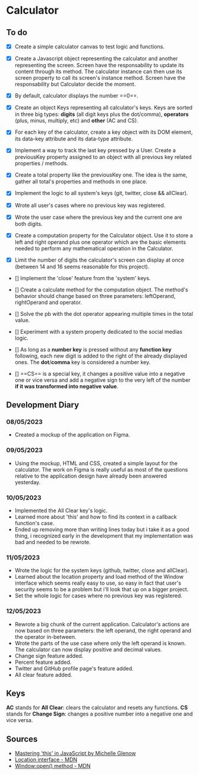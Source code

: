 # Calculator

## To do
- [X] Create a simple calculator canvas to test logic and functions.
- [X] Create a Javascript object representing the calculator and another representing the screen. Screen have the responsability to update its content through its method. The calculator instance can then use its screen property to call its screen's instance method. Screen have the responsability but Calculator decide the moment.
- [X] By default, calculator displays the number ==0==.
- [X] Create an object Keys representing all calculator's keys. Keys are sorted in three big types: **digits** (all digit keys plus the dot/comma), **operators** (plus, minus, multiply, etc) and **other** (AC and CS).
- [X] For each key of the calculator, create a key object with its DOM element, its data-key attribute and its data-type attribute.
- [X] Implement a way to track the last key pressed by a User. Create a previousKey property assigned to an object with all previous key related properties / methods.
- [X] Create a total property like the previousKey one. The idea is the same, gather all total's properties and methods in one place.

- [X] Implement the logic to all system's keys (git, twitter, close && allClear).
- [X] Wrote all user's cases where no previous key was registered.
- [X] Wrote the user case where the previous key and the current one are both digits.
- [X] Create a computation property for the Calculator object. Use it to store a left and right operand plus one operator which are the basic elements needed to perform any mathematical operation in the Calculator.
- [X] Limit the number of digits the calculator's screen can display at once (between 14 and 16 seems reasonable for this project).


- [] Implement the 'close' feature from the 'system' keys.
- [] Create a calculate method for the computation object. The method's behavior should change based on three parameters: leftOperand, rightOperand and operator.
- [] Solve the pb with the dot operator appearing multiple times in the total value.
- [] Experiment with a system property dedicated to the social medias logic.



- [] As long as a **number key** is pressed without any **function key** following, each new digit is added
to the right of the already displayed ones. The **dot**/**comma** key is considered a number key.
- [] ==CS== is a special key, it changes a positive value into a negative one or vice versa and add a negative
sign to the very left of the number **if it was transformed into negative value**.

## Development Diary

### 08/05/2023
- Created a mockup of the application on Figma.

### 09/05/2023
- Using the mockup, HTML and CSS, created a simple layout for the calculator. The work on Figma is really useful as most of the questions relative to the application design have already been answered yesterday.

### 10/05/2023
- Implemented the All Clear key's logic.
- Learned more about 'this' and how to find its context in a callback function's case.
- Ended up removing more than writing lines today but i take it as a good thing, i recognized early in the development that my implementation was bad and needed to be rewrote.

### 11/05/2023
- Wrote the logic for the system keys (github, twitter, close and allClear).
- Learned about the location property and load method of the Window interface which seems really easy to use, so easy in fact that user's security seems to be a problem but i'll look that up on a bigger project.
- Set the whole logic for cases where no previous key was registered. 

### 12/05/2023
- Rewrote a big chunk of the current application. Calculator's actions are now based on three parameters: the left operand, the right operand and the operator in-between.
- Wrote the parts of the use case where only the left operand is known. The calculator can now display positive and decimal values.
- Change sign feature added.
- Percent feature added.
- Twitter and GitHub profile page's feature added. 
- All clear feature added.

## Keys
**AC** stands for **All Clear**: clears the calculator and resets any functions.
**CS** stands for **Change Sign**: changes a positive number into a negative one and vice versa.

## Sources
- [Mastering 'this' in JavaScript by Michelle Glenow](https://thenewstack.io/mastering-javascript-callbacks-bind-apply-call/)
- [Location interface - MDN](https://developer.mozilla.org/en-US/docs/Web/API/Location)
- [Window:open() method - MDN](https://developer.mozilla.org/en-US/docs/Web/API/Window/open)